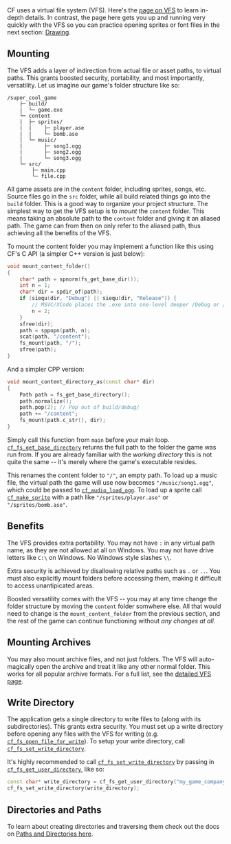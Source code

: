 [](../header.md ':include')

<br>

CF uses a virtual file system (VFS). Here's the [page on VFS](https://randygaul.github.io/cute_framework/#/topics/virtual_file_system) to learn in-depth details. In contrast, the page here gets you up and running very quickly with the VFS so you can practice opening sprites or font files in the next section: [Drawing](https://randygaul.github.io/cute_framework/#/topics/drawing).

## Mounting

The VFS adds a layer of indirection from actual file or asset paths, to virtual paths. This grants boosted security, portability, and most importantly, versatility. Let us imagine our game's folder structure like so:

```
/super_cool_game
    ├─ build/
    |  └─ game.exe
    └─ content
    |  ├─ sprites/
    |  |    ├─ player.ase
    |  |    └─ bomb.ase
    │  └─ music/
    |       ├─ song1.ogg
    |       ├─ song2.ogg
    |       └─ song3.ogg
    └─ src/
        ├─ main.cpp
        └─ file.cpp
```

All game assets are in the `content` folder, including sprites, songs, etc. Source files go in the `src` folder, while all build related things go into the `build` folder. This is a good way to organize your project structure. The simplest way to get the VFS setup is to _mount_ the `content` folder. This means taking an absolute path to the `content` folder and giving it an aliased path. The game can from then on only refer to the aliased path, thus achieving all the benefits of the VFS.

To mount the content folder you may implement a function like this using CF's C API (a simpler C++ version is just below):

```c
void mount_content_folder()
{
	char* path = spnorm(fs_get_base_dir());
	int n = 1;
	char* dir = spdir_of(path);
	if (siequ(dir, "Debug") || siequ(dir, "Release")) {
		// MSVC/XCode places the .exe into one-level deeper /Debug or /Release folders.
		n = 2;
	}
	sfree(dir);
	path = sppopn(path, n);
	scat(path, "/content");
	fs_mount(path, "/");
	sfree(path);
}
```

And a simpler CPP version:

```cpp
void mount_content_directory_as(const char* dir)
{
	Path path = fs_get_base_directory();
	path.normalize();
	path.pop(2); // Pop out of build/debug/
	path += "/content";
	fs_mount(path.c_str(), dir);
}
```

Simply call this function from `main` before your main loop. [`cf_fs_get_base_directory`](https://randygaul.github.io/cute_framework/#/file/cf_fs_get_base_directory) returns the full path to the folder the game was run from. If you are already familiar with the _working directory_ this is not quite the same -- it's merely where the game's executable resides.

This renames the content folder to `"/"`, an empty path. To load up a music file, the virtual path the game will use now becomes `"/music/song1.ogg"`, which could be passed to [`cf_audio_load_ogg`](https://randygaul.github.io/cute_framework/#/audio/cf_audio_load_ogg). To load up a sprite call [`cf_make_sprite`](https://randygaul.github.io/cute_framework/#/sprite/cf_make_sprite) with a path like `"/sprites/player.ase"` or `"/sprites/bomb.ase"`.

## Benefits

The VFS provides extra portability. You may not have `:` in any virtual path name, as they are not allowed at all on Windows. You may not have drive letters like `C:\` on Windows. No Windows style slashes `\\`.

Extra security is achieved by disallowing relative paths such as `.` or `..`. You must also explicitly mount folders before accessing them, making it difficult to access unantipicated areas.

Boosted versatility comes with the VFS -- you may at any time change the folder structure by moving the `content` folder somwhere else. All that would need to change is the `mount_content_folder` from the previous section, and the rest of the game can continue functioning without _any changes at all_.

## Mounting Archives

You may also mount archive files, and not just folders. The VFS will auto-magically open the archive and treat it like any other normal folder. This works for all popular archive formats. For a full list, see the [detailed VFS page](https://randygaul.github.io/cute_framework/#/topics/virtual_file_system).

## Write Directory

The application gets a single directory to write files to (along with its subdirectories). This grants extra security. You must set up a write directory before opening any files with the VFS for writing (e.g. [`cf_fs_open_file_for_write`](https://randygaul.github.io/cute_framework/#/file/cf_fs_open_file_for_write)). To setup your write directory, call [`cf_fs_set_write_directory`](https://randygaul.github.io/cute_framework/#/file/cf_fs_set_write_directory).

It's highly recommended to call [`cf_fs_set_write_directory`](https://randygaul.github.io/cute_framework/#/file/cf_fs_set_write_directory) by passing in [`cf_fs_get_user_directory`](https://randygaul.github.io/cute_framework/#/file/cf_fs_get_user_directory), like so:

```cpp
const char* write_directory = cf_fs_get_user_directory("my_game_company_name", "my_game_name");
cf_fs_set_write_directory(write_directory);
```

## Directories and Paths

To learn about creating directories and traversing them check out the docs on [Paths and Directories here](https://randygaul.github.io/cute_framework/#/topics/strings?id=paths).
